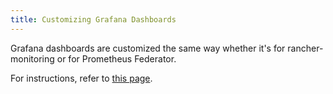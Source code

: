 ```yaml
---
title: Customizing Grafana Dashboards
---
```


<head>
  <link rel="canonical" href="https://ranchermanager.docs.rancher.com/how-to-guides/advanced-user-guides/monitoring-alerting-guides/prometheus-federator-guides/customize-grafana-dashboards"/>
</head>

Grafana dashboards are customized the same way whether it's for rancher-monitoring or for Prometheus Federator.

For instructions, refer to [this page](../customizing-dashboard/customize-grafana-dashboard.md).